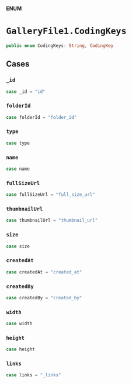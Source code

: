 **ENUM**

# `GalleryFile1.CodingKeys`

```swift
public enum CodingKeys: String, CodingKey
```

## Cases
### `_id`

```swift
case _id = "id"
```

### `folderId`

```swift
case folderId = "folder_id"
```

### `type`

```swift
case type
```

### `name`

```swift
case name
```

### `fullSizeUrl`

```swift
case fullSizeUrl = "full_size_url"
```

### `thumbnailUrl`

```swift
case thumbnailUrl = "thumbnail_url"
```

### `size`

```swift
case size
```

### `createdAt`

```swift
case createdAt = "created_at"
```

### `createdBy`

```swift
case createdBy = "created_by"
```

### `width`

```swift
case width
```

### `height`

```swift
case height
```

### `links`

```swift
case links = "_links"
```
